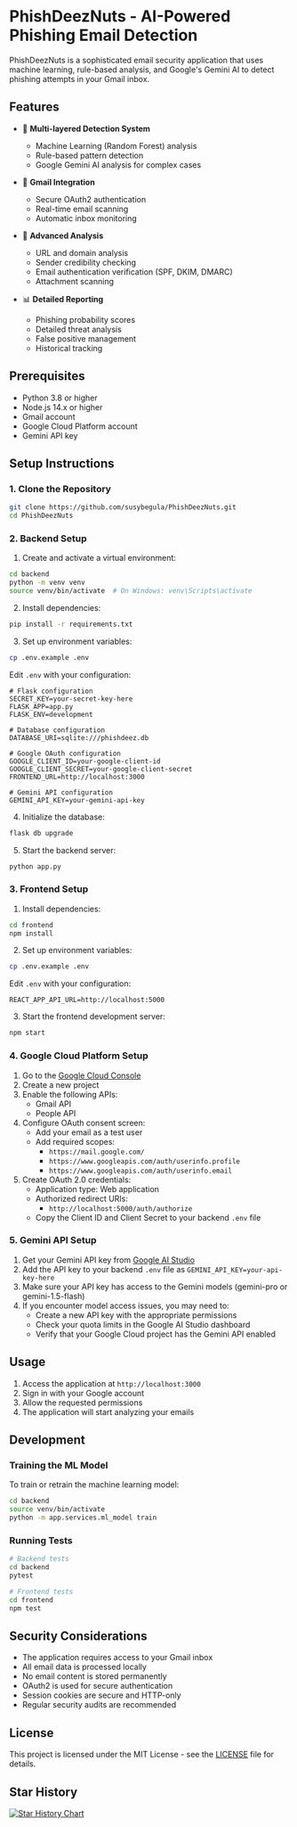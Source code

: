 # PhishDeezNuts - AI-Powered Phishing Email Detection

PhishDeezNuts is a sophisticated email security application that uses machine learning, rule-based analysis, and Google's Gemini AI to detect phishing attempts in your Gmail inbox.

## Features

- 🤖 **Multi-layered Detection System**
  - Machine Learning (Random Forest) analysis
  - Rule-based pattern detection
  - Google Gemini AI analysis for complex cases

- 📧 **Gmail Integration**
  - Secure OAuth2 authentication
  - Real-time email scanning
  - Automatic inbox monitoring

- 🎯 **Advanced Analysis**
  - URL and domain analysis
  - Sender credibility checking
  - Email authentication verification (SPF, DKIM, DMARC)
  - Attachment scanning

- 📊 **Detailed Reporting**
  - Phishing probability scores
  - Detailed threat analysis
  - False positive management
  - Historical tracking

## Prerequisites

- Python 3.8 or higher
- Node.js 14.x or higher
- Gmail account
- Google Cloud Platform account
- Gemini API key

## Setup Instructions

### 1. Clone the Repository

```bash
git clone https://github.com/susybegula/PhishDeezNuts.git
cd PhishDeezNuts
```

### 2. Backend Setup

1. Create and activate a virtual environment:
```bash
cd backend
python -m venv venv
source venv/bin/activate  # On Windows: venv\Scripts\activate
```

2. Install dependencies:
```bash
pip install -r requirements.txt
```

3. Set up environment variables:
```bash
cp .env.example .env
```

Edit `.env` with your configuration:
```
# Flask configuration
SECRET_KEY=your-secret-key-here
FLASK_APP=app.py
FLASK_ENV=development

# Database configuration
DATABASE_URI=sqlite:///phishdeez.db

# Google OAuth configuration
GOOGLE_CLIENT_ID=your-google-client-id
GOOGLE_CLIENT_SECRET=your-google-client-secret
FRONTEND_URL=http://localhost:3000

# Gemini API configuration
GEMINI_API_KEY=your-gemini-api-key
```

4. Initialize the database:
```bash
flask db upgrade
```

5. Start the backend server:
```bash
python app.py
```

### 3. Frontend Setup

1. Install dependencies:
```bash
cd frontend
npm install
```

2. Set up environment variables:
```bash
cp .env.example .env
```

Edit `.env` with your configuration:
```
REACT_APP_API_URL=http://localhost:5000
```

3. Start the frontend development server:
```bash
npm start
```

### 4. Google Cloud Platform Setup

1. Go to the [Google Cloud Console](https://console.cloud.google.com)
2. Create a new project
3. Enable the following APIs:
   - Gmail API
   - People API
4. Configure OAuth consent screen:
   - Add your email as a test user
   - Add required scopes:
     - `https://mail.google.com/`
     - `https://www.googleapis.com/auth/userinfo.profile`
     - `https://www.googleapis.com/auth/userinfo.email`
5. Create OAuth 2.0 credentials:
   - Application type: Web application
   - Authorized redirect URIs:
     - `http://localhost:5000/auth/authorize`
   - Copy the Client ID and Client Secret to your backend `.env` file

### 5. Gemini API Setup

1. Get your Gemini API key from [Google AI Studio](https://makersuite.google.com/app/apikey)
2. Add the API key to your backend `.env` file as `GEMINI_API_KEY=your-api-key-here`
3. Make sure your API key has access to the Gemini models (gemini-pro or gemini-1.5-flash)
4. If you encounter model access issues, you may need to:
   - Create a new API key with the appropriate permissions
   - Check your quota limits in the Google AI Studio dashboard
   - Verify that your Google Cloud project has the Gemini API enabled

## Usage

1. Access the application at `http://localhost:3000`
2. Sign in with your Google account
3. Allow the requested permissions
4. The application will start analyzing your emails

## Development

### Training the ML Model

To train or retrain the machine learning model:

```bash
cd backend
source venv/bin/activate
python -m app.services.ml_model train
```

### Running Tests

```bash
# Backend tests
cd backend
pytest

# Frontend tests
cd frontend
npm test
```

## Security Considerations

- The application requires access to your Gmail inbox
- All email data is processed locally
- No email content is stored permanently
- OAuth2 is used for secure authentication
- Session cookies are secure and HTTP-only
- Regular security audits are recommended


## License

This project is licensed under the MIT License - see the [LICENSE](LICENSE) file for details.

## Star History

[![Star History Chart](https://api.star-history.com/svg?repos=SusyBegula/PhishDeezNuts&type=Date)](https://star-history.com/#SusyBegula/PhishDeezNuts&Date)
